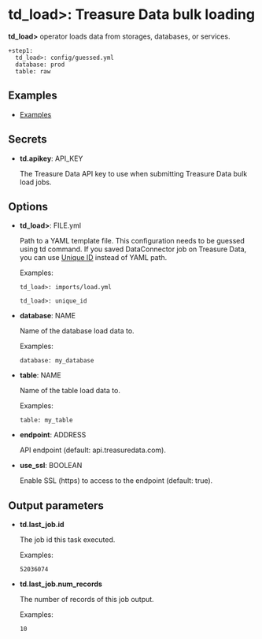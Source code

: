 # td_load>: Treasure Data bulk loading

**td_load>** operator loads data from storages, databases, or services.

    +step1:
      td_load>: config/guessed.yml
      database: prod
      table: raw

## Examples

  * [Examples](https://github.com/treasure-data/workflow-examples/tree/master/td_load)

## Secrets

* **td.apikey**: API_KEY

  The Treasure Data API key to use when submitting Treasure Data bulk load jobs.

## Options

* **td_load>**: FILE.yml

  Path to a YAML template file. This configuration needs to be guessed using td command. If you saved DataConnector job on Treasure Data, you can use [Unique ID](https://support.treasuredata.com/hc/en-us/articles/360001474328-Reference-an-Input-Data-Transfer#Configuring%20your%20Unique%20ID%20Incremental%20Data%20Transfer) instead of YAML path.

  Examples:

  ```
  td_load>: imports/load.yml
  ```

  ```
  td_load>: unique_id
  ```

* **database**: NAME

  Name of the database load data to.

  Examples:

  ```
  database: my_database
  ```

* **table**: NAME

  Name of the table load data to.

  Examples:

  ```
  table: my_table
  ```

* **endpoint**: ADDRESS

  API endpoint (default: api.treasuredata.com).

* **use_ssl**: BOOLEAN

  Enable SSL (https) to access to the endpoint (default: true).


## Output parameters

* **td.last_job.id**

  The job id this task executed.

  Examples:

  ```
  52036074
  ```

* **td.last_job.num_records**

  The number of records of this job output.
 
  Examples:
  
  ```
  10
  ```
